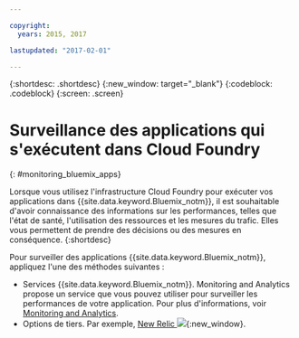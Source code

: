 ```yaml
---

copyright:
  years: 2015, 2017

lastupdated: "2017-02-01"

---
```



{:shortdesc: .shortdesc}
{:new_window: target="_blank"}
{:codeblock: .codeblock}
{:screen: .screen}


# Surveillance des applications qui s'exécutent dans Cloud Foundry
{: #monitoring_bluemix_apps}

Lorsque vous utilisez l'infrastructure Cloud Foundry pour exécuter vos applications dans {{site.data.keyword.Bluemix_notm}}, il est souhaitable d'avoir connaissance des informations sur les performances, telles que l'état de santé, l'utilisation des ressources et les mesures du trafic. Elles vous permettent de prendre des décisions ou des mesures en conséquence.
{:shortdesc}

Pour surveiller des applications {{site.data.keyword.Bluemix_notm}}, appliquez l'une des méthodes suivantes :

* Services {{site.data.keyword.Bluemix_notm}}. Monitoring and Analytics propose un service que vous pouvez utiliser pour surveiller les performances de votre application. Pour plus d'informations, voir [Monitoring and Analytics](/docs/services/monana/index.html#gettingstartedtemplate).
* Options de tiers. Par exemple, [New Relic ![](../../icons/launch-glyph.svg)](http://newrelic.com/){:new_window}.
